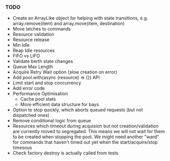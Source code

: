 
### TODO
- Create an ArrayLike object for helping with state transitions, e.g. array.remove(item) and array.move(item, destination)
- Move latches to commands
- Resource validation
- Resource release
- Min Idle
- Reap Idle resources
- FIFO vs LIFO
- Validate berth state changes
- Queue Max Length
- Acquire Retry Wait option (slow creation on error)
- Add pool.with(async (resource) => {}) API
- Limit start and stop concurrency
- Add error code
- Performance Optimisation
	- Cache pool stats
	- More efficient data structure for bays
- Option to stop quickly, which aborts queued requests (but not dispatched ones)
- Remove conditional logic from queue
- Resources which timeout during acquision but not creation/validation are currently moved to segregated. This means we will not wait for them to be created when stopping the pool. We might need another "ward" for commands that haven't timed out yet when the start/acquire/stop timesous
- Check factory destroy is actually called from tests
